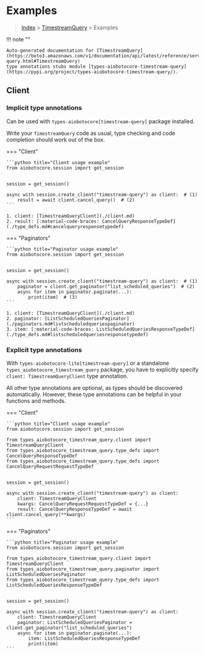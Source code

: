 # Examples

> [Index](../README.md) > [TimestreamQuery](./README.md) > Examples

!!! note ""

    Auto-generated documentation for [TimestreamQuery](https://boto3.amazonaws.com/v1/documentation/api/latest/reference/services/timestream-query.html#TimestreamQuery)
    type annotations stubs module [types-aiobotocore-timestream-query](https://pypi.org/project/types-aiobotocore-timestream-query/).

## Client

### Implicit type annotations

Can be used with `types-aiobotocore[timestream-query]` package installed.

Write your `TimestreamQuery` code as usual,
type checking and code completion should work out of the box.



=== "Client"

    ```python title="Client usage example"
    from aiobotocore.session import get_session


    session = get_session()

    async with session.create_client("timestream-query") as client:  # (1)
        result = await client.cancel_query()  # (2)
    ```

    1. client: [TimestreamQueryClient](./client.md)
    2. result: [:material-code-braces: CancelQueryResponseTypeDef](./type_defs.md#cancelqueryresponsetypedef) 



=== "Paginators"

    ```python title="Paginator usage example"
    from aiobotocore.session import get_session


    session = get_session()

    async with session.create_client("timestream-query") as client:  # (1)
        paginator = client.get_paginator("list_scheduled_queries")  # (2)
        async for item in paginator.paginate(...):
            print(item)  # (3)
    ```

    1. client: [TimestreamQueryClient](./client.md)
    2. paginator: [ListScheduledQueriesPaginator](./paginators.md#listscheduledqueriespaginator)
    3. item: [:material-code-braces: ListScheduledQueriesResponseTypeDef](./type_defs.md#listscheduledqueriesresponsetypedef) 




### Explicit type annotations

With `types-aiobotocore-lite[timestream-query]`
or a standalone `types_aiobotocore_timestream_query` package, you have to explicitly specify
`client: TimestreamQueryClient` type annotation.

All other type annotations are optional, as types should be discovered automatically.
However, these type annotations can be helpful in your functions and methods.


=== "Client"

    ```python title="Client usage example"
    from aiobotocore.session import get_session

    from types_aiobotocore_timestream_query.client import TimestreamQueryClient
    from types_aiobotocore_timestream_query.type_defs import CancelQueryResponseTypeDef
    from types_aiobotocore_timestream_query.type_defs import CancelQueryRequestRequestTypeDef


    session = get_session()

    async with session.create_client("timestream-query") as client:
        client: TimestreamQueryClient
        kwargs: CancelQueryRequestRequestTypeDef = {...}
        result: CancelQueryResponseTypeDef = await client.cancel_query(**kwargs)
    ```



=== "Paginators"

    ```python title="Paginator usage example"
    from aiobotocore.session import get_session

    from types_aiobotocore_timestream_query.client import TimestreamQueryClient
    from types_aiobotocore_timestream_query.paginator import ListScheduledQueriesPaginator
    from types_aiobotocore_timestream_query.type_defs import ListScheduledQueriesResponseTypeDef


    session = get_session()

    async with session.create_client("timestream-query") as client:
        client: TimestreamQueryClient
        paginator: ListScheduledQueriesPaginator = client.get_paginator("list_scheduled_queries")
        async for item in paginator.paginate(...):
            item: ListScheduledQueriesResponseTypeDef
            print(item)
    ```


